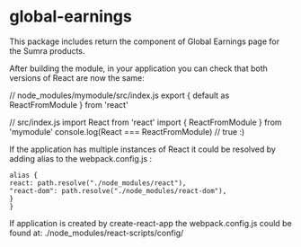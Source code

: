 # global-earnings

This package includes return the component of Global Earnings page for the Sumra products.

After building the module, in your application you can check that both versions of React are now the same:

// node_modules/mymodule/src/index.js
export { default as ReactFromModule } from 'react'

// src/index.js
import React from 'react'
import { ReactFromModule } from 'mymodule'
console.log(React === ReactFromModule) // true :)

If the application has multiple instances of React it could be resolved by adding alias to the webpack.config.js :

```resolve {
alias {
react: path.resolve("./node_modules/react"),
"react-dom": path.resolve("./node_modules/react-dom"),
}
}
```

If application is created by create-react-app the webpack.config.js could be found at:
./node_modules/react-scripts/config/
